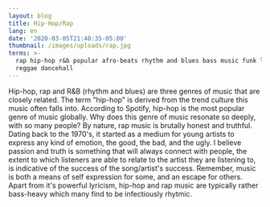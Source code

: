 ```yaml
---
layout: blog
title: Hip-Hop/Rap
lang: en
date: '2020-03-05T21:40:35-05:00'
thumbnail: /images/uploads/rap.jpg
terms: >-
  rap hip-hop r&b popular afro-beats rhythm and blues bass music funk lyricism
  reggae dancehall
---
```

Hip-hop, rap and R&B (rhythm and blues) are three genres of music that are closely related. The term "hip-hop" is derived from the trend culture this music often falls into. According to Spotify, hip-hop is the most popular genre of music globally. Why does this genre of music resonate so deeply, with so many people? By nature, rap music is brutally honest and truthful. Dating back to the 1970's, it started as a medium for young artists to express any kind of emotion, the good, the bad, and the ugly. I believe passion and truth is something that will always connect with people, the extent to which listeners are able to relate to the artist they are listening to, is indicative of the success of the song/artist's success. Remember, music is both a means of self expression for some, and an escape for others. Apart from it's powerful lyricism, hip-hop and rap music are typically rather bass-heavy which many find to be infectiously rhytmic.
